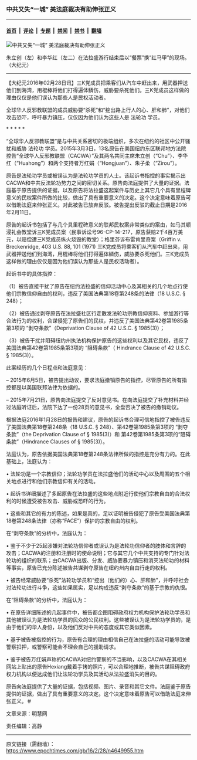 ### 中共又失“一城” 美法庭裁决有助伸张正义

---

#### [首页](../../../..?n4649955) &nbsp;|&nbsp; [评论](../../../../../epoch-comment?n4649955) &nbsp;|&nbsp; [专题](../../../../../epoch-special?n4649955) &nbsp;|&nbsp; [禁闻](../../../../../epoch-news?n4649955) &nbsp;|&nbsp; [禁书](../../../../../books?n4649955) &nbsp;|&nbsp; [翻墙](https://github.com/gfw-breaker/nogfw/blob/master/README.md?n4649955)


<div><img alt="中共又失“一城” 美法庭裁决有助伸张正义" class="attachment-djy_600_400 size-djy_600_400 wp-post-image" src="https://i.epochtimes.com/assets/uploads/2016/02/1502230729562520-600x400.jpg"/>
<div class="caption">
 <p>
  朱立创（左）和李华红（左二）在法拉盛游行结束后以“餐票”换“红马甲”的现场。（大纪元）
 </p>
</div></div><hr/><div class="post_content" id="artbody" itemprop="articleBody">
 <!-- article content begin -->
 <p>
  【大纪元2016年02月28日讯】三K党成员把乘客们从汽车中赶出来，用武器押送他们到海湾，用棍棒将他们打得遍体鳞伤，威胁要杀死他们。三K党成员这样做的理由仅仅是他们误认为那些人是民权活动者。
 </p>
 <p>
  全球华人反邪教联盟的成员威胁要“杀死”和“挖出路上行人的心、肝和肺”，对他们攻击恐吓，呼吁暴力镇压，仅仅因为他们认为这些人是
  <ok href="https://www.epochtimes.com/gb/tag/%E6%B3%95%E8%BD%AE%E5%8A%9F.html">
   法轮功
  </ok>
  学员。
 </p>
 <p>
  * * * * *
 </p>
 <p>
  “全球华人反邪教联盟”是与中共关系密切的极端组织，多次在纽约的社区中公开骚扰和威胁
  <ok href="https://www.epochtimes.com/gb/tag/%E6%B3%95%E8%BD%AE%E5%8A%9F.html">
   法轮功
  </ok>
  学员。2015年3月3日，13名原告在美国纽约东区联邦地方法院控告“全球华人反邪教联盟（CACWA）”及其两名共同主席朱立创（“Chu”）、李华红（“Huahong”）和两个支持者万红娟（“Hongjuan”）、朱子柔（“Zirou”）。
 </p>
 <p>
  原告是法轮功学员或被误认为是法轮功学员的人士。该起诉书指控的事实揭示出CACWA和中共反法轮功势力之间的密切关系。原告向法庭提供了大量的证据。法庭基于原告提供的证据，以及原告将法拉盛这起案件与历史上其它几个具有里程碑意义的民权案件所做的比较，做出了具有重要意义的决定。这个决定意味着原告可以借助法庭来伸张正义。对此被告已放弃反驳。被告提出反驳的截止日期是2016年2月11日。
 </p>
 <p>
  原告的起诉书包括了与几个具里程碑意义的联邦民权案非常类似的案由，如马其顿浸礼会教堂诉三K党成员案（民事诉讼号96-CP-14-217，原告获赔2千4百万美元，以赔偿遭三K党成员纵火烧毁的教堂）；格里芬诉布雷肯里奇案（Griffin v. Breckenridge, 403 U.S. 88, 101 (1971) 三K党成员将乘客们从汽车中赶出来，用武器押送他们到海湾，用棍棒将他们打得遍体鳞伤，威胁要杀死他们。三K党成员这样做的理由仅仅是因为他们误认为那些人是民权活动者）。
 </p>
 <p>
  起诉书中的具体指控：
 </p>
 <p>
  （1）被告直接干扰了原告在纽约法拉盛的信仰活动中心及其相关的几个地点行使他们宗教信仰自由的权利，违反了美国法典第18卷第248条的法律（18 U.S.C. § 248）；
 </p>
 <p>
  （2）被告通过剥夺原告在法拉盛社区行走散发法轮功宗教信仰资料、参加游行等合法行为的权利，合谋侵犯了原告们的民权，并违反了美国法典第42卷第1985条第3项的 “剥夺条款”（Deprivation Clause of 42 U.S.C. § 1985(3)）；
 </p>
 <p>
  （3）被告干扰并阻碍纽约州执法机构保护原告的这些权利以及其它民权，违反了美国法典第42卷第1985条第3项的 “阻碍条款”（ Hindrance Clause of 42 U.S.C. § 1985(3)）。
 </p>
 <p>
  此案经历的几个日程点和法庭意见：
 </p>
 <p>
  – 2015年6月5日，被告提出动议，要求法庭撤销原告的指控，尽管原告的所有指控都是以美国联邦法律为依据的。
 </p>
 <p>
  – 2015年7月21日，原告向法庭提交了反对意见书。在向法庭提交了补充材料并经过法庭听证后，法院下达了一份28页的意见书，全盘否决了被告的撤销动议。
 </p>
 <p>
  根据法庭2016年1月28日的报告和建议，原告的起诉书合理可信地指控了被告违反了美国法典第18卷第248条（18 U.S.C. § 248）、第42卷第1985条第3项的 “剥夺条款”（the Deprivation Clause of § 1985(3)）和 第42卷第1985条第3项的“阻碍条款”（Hindrance Clauses of § 1985(3)）。
 </p>
 <p>
  法庭认为，原告依据美国法典第18卷第248条法律所做的指控是充分有力的。在此基础上，法庭认为：
 </p>
 <p>
  • 法轮功是一个宗教信仰；法轮功学员在法拉盛他们的活动中心以及周围的五个相关地点进行和他们宗教信仰有关的活动。
 </p>
 <p>
  • 起诉书详细描述了多起原告在法拉盛的这些地点附近行使他们宗教自由的合法权利的时候遭受被告攻击、威胁或恐吓的行为。
 </p>
 <p>
  • 这些和其它的有力的陈述，如果是真的，足以证明被告侵犯了原告受美国法典第18卷第248条法律（亦称“FACE”）保护的宗教自由的权利。
 </p>
 <p>
  在“剥夺条款”的分析中，法庭认为：
 </p>
 <p>
  • 鉴于不少于25起涉嫌对法轮功信仰者或误认为是法轮功信仰者的肢体和言辞的攻击；CACWA的注册和注册时的使命说明；它与其它几个中共支持的专门针对法轮功的组织的联系；由CACWA出版、分发、威胁要暴力镇压和消灭法轮功的材料等事实，原告已充分陈述被告共谋剥夺原告在纽约州内自由行走的权利。
 </p>
 <p>
  • 被告经常威胁要“杀死”法轮功学员和“挖出（他们的）心、肝和肺”，并呼吁社会对法轮功进行斗争，这些如果属实，足以构成违反“剥夺条款”的基于宗教的仇恨。
 </p>
 <p>
  在“阻碍条款”的分析中，法庭认为：
 </p>
 <p>
  • 在原告详细陈述的几起事件中，被告都企图阻碍政府权力机构保护法轮功学员和其他被误认为是法轮功学员的民众的公民权利。这些被误认为是法轮功学员的，是由于他们的华人身份，以及他们反对中共的态度或其它类似因素。
 </p>
 <p>
  • 基于被告被指控的行为，原告有合理的理由相信自己在法拉盛的活动可能导致被警察扣押，或警察可能会不理会自己的援助请求。
 </p>
 <p>
  • 鉴于被告万红娟声称的CACWA对纽约警察的不当影响，以及CACWA在其相关网站上贴出的原告Hexiang戴着手铐的照片，可以合理地推断，被告共谋阻碍政府权力机构以便达成他们让法轮功学员及其活动从法拉盛消失的目的。
 </p>
 <p>
  原告向法庭提供了大量的证据，包括视频、图片、录音和其它文件。法庭鉴于原告提供的证据，做出了具有重要意义的决定。这个决定意味着原告可以借助法庭来伸张正义。＃
 </p>
 <p>
  文章来源：明慧网
 </p>
 <p>
  责任编辑：高静
 </p>
 <!-- article content end -->
 <div id="below_article_ad">
 </div>
</div>


---

原文链接（需翻墙）：https://www.epochtimes.com/gb/16/2/28/n4649955.htm